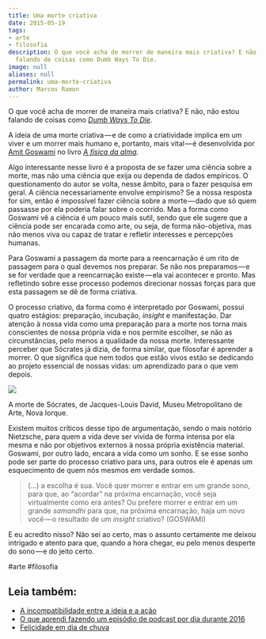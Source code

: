 ```yaml
---
title: Uma morte criativa
date: 2015-05-19
tags:
- arte
- filosofia
description: O que você acha de morrer de maneira mais criativa? E não, não estou
  falando de coisas como Dumb Ways To Die.
image: null
aliases: null
permalink: uma-morte-criativa
author: Marcos Ramon
---
```

O que você acha de morrer de maneira mais criativa? E não, não estou falando de coisas como [_Dumb Ways To Die_](http://dumbwaystodie.com/).

A ideia de uma morte criativa — e de como a criatividade implica em um viver e um morrer mais humano e, portanto, mais vital — é desenvolvida por [Amit Goswami](http://www.amitgoswami.org/) no livro [_A física da alma_](https://www.dropbox.com/s/u9dp8obe4c0601l/GOSWAMI_Amit%20-%20A%20fisica%20da%20alma.pdf?dl=0)_._

Algo interessante nesse livro é a proposta de se fazer uma ciência sobre a morte, mas não uma ciência que exija ou dependa de dados empíricos. O questionamento do autor se volta, nesse âmbito, para o fazer pesquisa em geral. A ciência necessariamente envolve empirismo? Se a nossa resposta for sim, então é impossível fazer ciência sobre a morte — dado que só quem passasse por ela poderia falar sobre o ocorrido. Mas a forma como Goswami vê a ciência é um pouco mais sutil, sendo que ele sugere que a ciência pode ser encarada como arte, ou seja, de forma não-objetiva, mas não menos viva ou capaz de tratar e refletir interesses e percepções humanas.

Para Goswami a passagem da morte para a reencarnação é um rito de passagem para o qual devemos nos preparar. Se não nos preparamos — e se for verdade que a reencarnação existe — ela vai acontecer e pronto. Mas refletindo sobre esse processo podemos direcionar nossas forças para que esta passagem se dê de forma criativa.

O processo criativo, da forma como é interpretado por Goswami, possui quatro estágios: preparação, incubação, _insight_ e manifestação. Dar atenção à nossa vida como uma preparação para a morte nos torna mais conscientes de nossa própria vida e nos permite escolher, se não as circunstâncias, pelo menos a qualidade da nossa morte. Interessante perceber que Sócrates já dizia, de forma similar, que filosofar é aprender a morrer. O que significa que nem todos que estão vivos estão se dedicando ao projeto essencial de nossas vidas: um aprendizado para o que vem depois.

<img src="/assets/img/uma-morte criativa-medium.jpeg">

A morte de Sócrates, de Jacques-Louis David, Museu Metropolitano de Arte, Nova Iorque.

Existem muitos críticos desse tipo de argumentação, sendo o mais notório Nietzsche, para quem a vida deve ser vivida de forma intensa por ela mesma e não por objetivos externos à nossa própria existência material. Goswami, por outro lado, encara a vida como um sonho. E se esse sonho pode ser parte do processo criativo para uns, para outros ele é apenas um esquecimento de quem nós mesmos em verdade somos.

> (…) a escolha é sua. Você quer morrer e entrar em um grande sono, para que, ao “acordar” na próxima encarnação, você seja virtualmente como era antes? Ou prefere morrer e entrar em um grande _samandhi_ para que, na próxima encarnação, haja um novo você — o resultado de um _insight_ criativo? (GOSWAMI)

E eu acredito nisso? Não sei ao certo, mas o assunto certamente me deixou intrigado e atento para que, quando a hora chegar, eu pelo menos desperte do sono — e do jeito certo.


#arte #filosofia<div class="leia-tambem" markdown="1">
## Leia também:

- <a href="/a-incompatibilidade-entre-a-ideia-e-a-acao">A incompatibilidade entre a ideia e a ação</a>
- <a href="/o-que-aprendi-fazendo-um-episodio-de-podcast-por-dia-durante-2016">O que aprendi fazendo um episódio de podcast por dia durante 2016</a>
- <a href="/felicidade-em-dia-de-chuva">Felicidade em dia de chuva</a>
</div>